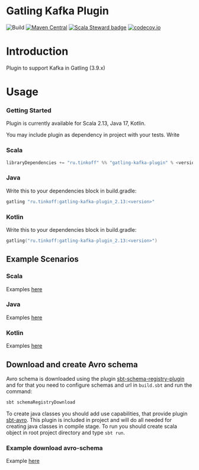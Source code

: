 # Gatling Kafka Plugin

![Build](https://github.com/TinkoffCreditSystems/gatling-kafka-plugin/workflows/Build/badge.svg) [![Maven Central](https://img.shields.io/maven-central/v/ru.tinkoff/gatling-kafka-plugin_2.13.svg?color=success)](https://search.maven.org/search?q=ru.tinkoff.gatling-kafka)  [![Scala Steward badge](https://img.shields.io/badge/Scala_Steward-helping-blue.svg?style=flat&logo=data:image/png;base64,iVBORw0KGgoAAAANSUhEUgAAAA4AAAAQCAMAAAARSr4IAAAAVFBMVEUAAACHjojlOy5NWlrKzcYRKjGFjIbp293YycuLa3pYY2LSqql4f3pCUFTgSjNodYRmcXUsPD/NTTbjRS+2jomhgnzNc223cGvZS0HaSD0XLjbaSjElhIr+AAAAAXRSTlMAQObYZgAAAHlJREFUCNdNyosOwyAIhWHAQS1Vt7a77/3fcxxdmv0xwmckutAR1nkm4ggbyEcg/wWmlGLDAA3oL50xi6fk5ffZ3E2E3QfZDCcCN2YtbEWZt+Drc6u6rlqv7Uk0LdKqqr5rk2UCRXOk0vmQKGfc94nOJyQjouF9H/wCc9gECEYfONoAAAAASUVORK5CYII=)](https://scala-steward.org)
[![codecov.io](https://codecov.io/github/daylikon/gatling-kafka-plugin/coverage.svg?branch=kafka_tests)](https://codecov.io/github/daylikon/gatling-kafka-plugin?branch=kafka_tests)

# Introduction

Plugin to support Kafka in Gatling (3.9.x)

# Usage

### Getting Started

Plugin is currently available for Scala 2.13, Java 17, Kotlin.

You may include plugin as dependency in project with your tests. Write

### Scala

```scala
libraryDependencies += "ru.tinkoff" %% "gatling-kafka-plugin" % <version> % Test
```

### Java

Write this to your dependencies block in build.gradle:

```java
gatling "ru.tinkoff:gatling-kafka-plugin_2.13:<version>"
```

### Kotlin

Write this to your dependencies block in build.gradle:

```kotlin
gatling("ru.tinkoff:gatling-kafka-plugin_2.13:<version>")
```

## Example Scenarios

### Scala

Examples [here](src/test/scala/ru/tinkoff/gatling/kafka/examples)

### Java

Examples [here](src/test/java/ru/tinkoff/gatling/kafka/javaapi/examples)

### Kotlin

Examples [here](src/test/kotlin/ru/tinkoff/gatling/kafka/javaapi/examples)

## Download and create Avro schema

Avro schema is downloaded using the plugin [sbt-schema-registry-plugin](https://github.com/Tinkoff/sbt-schema-registry-plugin)
and for that you need to configure schemas and url in `build.sbt` and run the command:

```bash 
sbt schemaRegistryDownload
```

To create java classes you should add use capabilities, that provide plugin [sbt-avro](https://github.com/sbt/sbt-avro).
This plugin is included in project and will do all needed for creating java classes in compile stage.
To run you should create scala object in root project directory and type `sbt run`.

### Example download avro-schema

Example [here](https://github.com/TinkoffCreditSystems/gatling-kafka-plugin/tree/master/src/test/scala/ru/tinkoff/gatling/kafka/examples)

